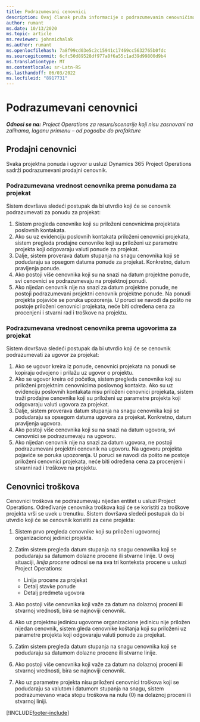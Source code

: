 ```yaml
---
title: Podrazumevani cenovnici
description: Ovaj članak pruža informacije o podrazumevanim cenovničima prodaje i troškova u operacijama projekta.
author: rumant
ms.date: 10/13/2020
ms.topic: article
ms.reviewer: johnmichalak
ms.author: rumant
ms.openlocfilehash: 7a8f99cd03e5c2c15941c17469cc5632765b0fdc
ms.sourcegitcommit: 6cfc50d89528df977a8f6a55c1ad39d99800d9b4
ms.translationtype: MT
ms.contentlocale: sr-Latn-RS
ms.lasthandoff: 06/03/2022
ms.locfileid: "8917731"
---
```

# <a name="default-price-lists"></a>Podrazumevani cenovnici

_**Odnosi se na:** Project Operations za resurs/scenarije koji nisu zasnovani na zalihama, laganu primenu – od pogodbe do profakture_

## <a name="sales-price-lists"></a>Prodajni cenovnici

Svaka projektna ponuda i ugovor u usluzi Dynamics 365 Project Operations sadrži podrazumevani prodajni cenovnik. 

### <a name="price-list-default-on-project-quotes"></a>Podrazumevana vrednost cenovnika prema ponudama za projekat
Sistem dovršava sledeći postupak da bi utvrdio koji će se cenovnik podrazumevati za ponudu za projekat:

1. Sistem pregleda cenovnike koji su priloženi cenovnicima projektata poslovnih kontakata. 
2. Ako su uz evidenciju poslovnih kontakata priloženi cenovnici projekata, sistem pregleda prodajne cenovnike koji su priloženi uz parametre projekta koji odgovaraju valuti ponude za projekat.
3. Dalje, sistem proverava datum stupanja na snagu cenovnika koji se podudaraju sa opsegom datuma ponude za projekat. Konkretno, datum pravljenja ponude.
4. Ako postoji više cenovnika koji su na snazi na datum projektne ponude, svi cenovnici se podrazumevaju na projektnoj ponudi.
5. Ako nijedan cenovnik nije na snazi za datum projektne ponude, ne postoji podrazumevani projektni cenovnik projektne ponude. Na ponudi projekta pojaviće se poruka upozorenja. U poruci se navodi da pošto ne postoje priloženi cenovnici projekata, neće biti određena cena za procenjeni i stvarni rad i troškove na projektu.

### <a name="price-list-default-on-project-contracts"></a>Podrazumevana vrednost cenovnika prema ugovorima za projekat 
Sistem dovršava sledeći postupak da bi utvrdio koji će se cenovnik podrazumevati za ugovor za projekat:

1. Ako se ugovor kreira iz ponude, cenovnici projekata na ponudi se kopiraju odvojeno i prilažu uz ugovor o projektu.
2. Ako se ugovor kreira od početka, sistem pregleda cenovnike koji su priloženi projektnim cenovnicima poslovnog kontakta. Ako su uz evidenciju poslovnih kontakata nisu priloženi cenovnici projekata, sistem traži prodajne cenovnike koji su priloženi uz parametre projekta koji odgovaraju valuti ugovora za projekat.
4. Dalje, sistem proverava datum stupanja na snagu cenovnika koji se podudaraju sa opsegom datuma ugovora za projekat. Konkretno, datum pravljenja ugovora.
5. Ako postoji više cenovnika koji su na snazi na datum ugovora, svi cenovnici se podrazumevaju na ugovoru.
6. Ako nijedan cenovnik nije na snazi za datum ugovora, ne postoji podrazumevani projektni cenovnik na ugovoru. Na ugovoru projekta pojaviće se poruka upozorenja. U poruci se navodi da pošto ne postoje priloženi cenovnici projekata, neće biti određena cena za procenjeni i stvarni rad i troškove na projektu.

## <a name="cost-price-lists"></a>Cenovnici troškova

Cenovnici troškova ne podrazumevaju nijedan entitet u usluzi Project Operations. Određivanje cenovnika troškova koji će se koristiti za troškove projekta vrši se uvek u trenutku. Sistem dovršava sledeći postupak da bi utvrdio koji će se cenovnik koristiti za cene projekta:

1. Sistem prvo pregleda cenovnike koji su priloženi ugovornoj organizacionoj jedinici projekta.
2. Zatim sistem pregleda datum stupanja na snagu cenovnika koji se podudaraju sa datumom dolazne procene ili stvarne linije. U ovoj situaciji, *linija procene* odnosi se na sva tri konteksta procene u usluzi Project Operations:

    - Linija procene za projekat
    - Detalj stavke ponude
    - Detalj predmeta ugovora
  
3. Ako postoji više cenovnika koji važe za datum na dolaznoj proceni ili stvarnoj vrednosti, bira se najnoviji cenovnik.
4. Ako uz projektnu jedinicu ugovorne organizacione jedinicu nije priložen nijedan cenovnik, sistem gleda cenovnike koštanja koji su priloženi uz parametre projekta koji odgovaraju valuti ponude za projekat.
5. Zatim sistem pregleda datum stupanja na snagu cenovnika koji se podudaraju sa datumom dolazne procene ili stvarne linije. 
6. Ako postoji više cenovnika koji važe za datum na dolaznoj proceni ili stvarnoj vrednosti, bira se najnoviji cenovnik.
7. Ako uz parametre projekta nisu priloženi cenovnici troškova koji se podudaraju sa valutom i datumom stupanja na snagu, sistem podrazumevano vraća stopu troškova na nulu (0) na dolaznoj proceni ili stvarnoj liniji.


[!INCLUDE[footer-include](../includes/footer-banner.md)]